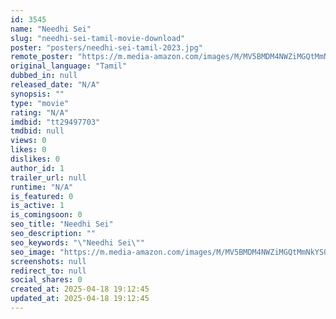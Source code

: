 ```yaml
---
id: 3545
name: "Needhi Sei"
slug: "needhi-sei-tamil-movie-download"
poster: "posters/needhi-sei-tamil-2023.jpg"
remote_poster: "https://m.media-amazon.com/images/M/MV5BMDM4NWZiMGQtMmNkYS00ZWNkLTk2YTktNDg4MDNjM2IyMjgyXkEyXkFqcGdeQXVyMTA3Nzg5Nzk1._V1_SX300.jpg"
original_language: "Tamil"
dubbed_in: null
released_date: "N/A"
synopsis: ""
type: "movie"
rating: "N/A"
imdbid: "tt29497703"
tmdbid: null
views: 0
likes: 0
dislikes: 0
author_id: 1
trailer_url: null
runtime: "N/A"
is_featured: 0
is_active: 1
is_comingsoon: 0
seo_title: "Needhi Sei"
seo_description: ""
seo_keywords: "\"Needhi Sei\""
seo_image: "https://m.media-amazon.com/images/M/MV5BMDM4NWZiMGQtMmNkYS00ZWNkLTk2YTktNDg4MDNjM2IyMjgyXkEyXkFqcGdeQXVyMTA3Nzg5Nzk1._V1_SX300.jpg"
screenshots: null
redirect_to: null
social_shares: 0
created_at: 2025-04-18 19:12:45
updated_at: 2025-04-18 19:12:45
---
```


